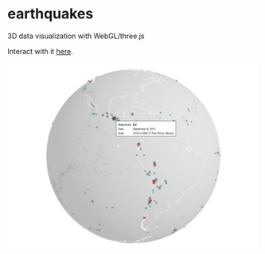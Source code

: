 # earthquakes
3D data visualization with WebGL/three.js

Interact with it [here](https://olivierbinette.ca/earthquakes).

![](demo.png)
